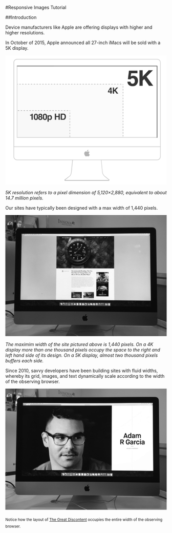 #Responsive Images Tutorial

##Introduction

Device manufacturers like Apple are offering displays with higher and higher resolutions.

In October of 2015, Apple announced all 27-inch iMacs will be sold with a 5K display.

![alt tag](docs/4K.png)

*5K resolution refers to a pixel dimension of 5,120×2,880, equivalent to about 14.7 million pixels.*

Our sites have typically been designed with a max width of 1,440 pixels.

![alt tag](docs/hodinkee.jpg)

*The maximim width of the site pictured above is 1,440 pixels. On a 4K display more than one thousand pixels occupy the space to the right and left hand side of its design. On a 5K display, almost two thousand pixels buffers each side.*

Since 2010, savvy developers have been building sites with fluid widths, whereby its grid, images, and text dynamically scale according to the width of the observing browser.

![alt tag](docs/discontent-hero.jpg)

<sub>Notice how the layout of [The Great Discontent](http://thegreatdiscontent.com) occupies the entire width of the observing browser.</sub>